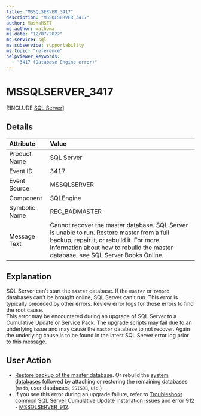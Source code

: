 ```yaml
---
title: "MSSQLSERVER_3417"
description: "MSSQLSERVER_3417"
author: MashaMSFT
ms.author: mathoma
ms.date: "12/07/2022"
ms.service: sql
ms.subservice: supportability
ms.topic: "reference"
helpviewer_keywords:
  - "3417 (Database Engine error)"
---
```

# MSSQLSERVER_3417
 [!INCLUDE [SQL Server](../../includes/applies-to-version/sqlserver.md)]
  
## Details  
  
| Attribute | Value |  
| :-------- | :---- |  
|Product Name|SQL Server|  
|Event ID|3417|  
|Event Source|MSSQLSERVER|  
|Component|SQLEngine|  
|Symbolic Name|REC_BADMASTER|  
|Message Text|Cannot recover the master database. SQL Server is unable to run. Restore master from a full backup, repair it, or rebuild it. For more information about how to rebuild the master database, see SQL Server Books Online.|  
  
## Explanation  
SQL Server can't start the `master` database. If the `master` or `tempdb` databases can't be brought online, SQL Server can't run. This error is typically preceded by other errors. Review error logs for those errors to find the root cause.  
This error may be encountered during an upgrade of SQL Server to a Cumulative Update or Service Pack. The upgrade scripts may fail due to an underlying issue and may cause the `master` database to not recover. Again the underlying cause is to be found in the latest SQL Server error log prior to this message.

## User Action  
- [Restore backup of the master database](../backup-restore/restore-the-master-database-transact-sql.md). Or rebuild the [system databases](../databases/rebuild-system-databases.md#rebuild-system-databases-for-an-instance-of-sql-server) followed by attaching or restoring the remaining databases (`msdb`, user databases, `SSISDB`, etc.)
- If you see this error during an upgrade failure, refer to [Troubleshoot common SQL Server Cumulative Update installation issues](/troubleshoot/sql/install/sqlserver-patching-issues) and error 912 - [MSSQLSERVER_912](mssqlserver-912-database-engine-error.md).
